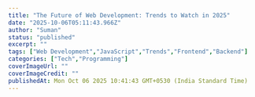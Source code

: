 ```yaml
---
title: "The Future of Web Development: Trends to Watch in 2025"
date: "2025-10-06T05:11:43.966Z"
author: "Suman"
status: "published"
excerpt: ""
tags: ["Web Development","JavaScript","Trends","Frontend","Backend"]
categories: ["Tech","Programming"]
coverImageUrl: ""
coverImageCredit: ""
publishedAt: Mon Oct 06 2025 10:41:43 GMT+0530 (India Standard Time)
---
```



